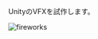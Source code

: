  UnityのVFXを試作します。

![fireworks](https://user-images.githubusercontent.com/25500577/165480198-90c5ad75-4cb4-482f-83ba-84d388f63a21.gif)
